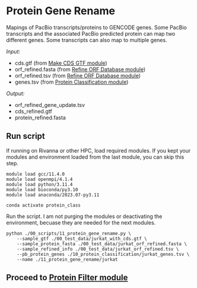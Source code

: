 # Protein Gene Rename 
Mapings of PacBio transcripts/proteins to GENCODE genes. Some PacBio transcripts and the associated PacBio predicted protein can map two different genes. Some transcripts can also map to multiple genes. <br />

_Input:_ <br />
- cds.gtf (from [Make CDS GTF module](https://github.com/efwatts/LRP_Troubleshooting/tree/main/06_make_cds_gtf))
- orf_refined.fasta (from [Refine ORF Database module](https://github.com/efwatts/LRP_Troubleshooting/tree/main/05_refine_orf_database))
- orf_refined.tsv (from [Refine ORF Database module](https://github.com/efwatts/LRP_Troubleshooting/tree/main/05_refine_orf_database))
- genes.tsv (from [Protein Classification module](https://github.com/efwatts/LRP_Troubleshooting/tree/main/10_protein_classification))
  
_Output:_
- orf_refined_gene_update.tsv
- cds_refined.gtf
- protein_refined.fasta

## Run script
If running on Rivanna or other HPC, load required modules. If you kept your modules and environment loaded from the last module, you can skip this step.
```
module load gcc/11.4.0  
module load openmpi/4.1.4
module load python/3.11.4
module load bioconda/py3.10
module load anaconda/2023.07-py3.11

conda activate protein_class
```
Run the script. I am not purging the modules or deactivating the environment, becuase they are needed for the next modules.
```
python ./00_scripts/11_protein_gene_rename.py \
    --sample_gtf ./00_test_data/jurkat_with_cds.gtf \
    --sample_protein_fasta ./00_test_data/jurkat_orf_refined.fasta \
    --sample_refined_info ./00_test_data/jurkat_orf_refined.tsv \
    --pb_protein_genes ./10_protein_classification/jurkat_genes.tsv \
    --name ./11_protein_gene_rename/jurkat
```

## Proceed to [Protein Filter module](https://github.com/efwatts/LRP_Troubleshooting/tree/main/12_protein_filter)

